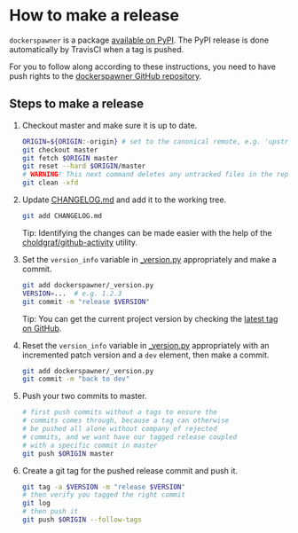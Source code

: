 # How to make a release

`dockerspawner` is a package [available on
PyPI](https://pypi.org/project/dockerspawner/).
The PyPI release is done automatically by TravisCI when a tag
is pushed.

For you to follow along according to these instructions, you need
to have push rights to the [dockerspawner GitHub
repository](https://github.com/jupyterhub/dockerspawner).

## Steps to make a release

1. Checkout master and make sure it is up to date.

   ```bash
   ORIGIN=${ORIGIN:-origin} # set to the canonical remote, e.g. 'upstream' if 'origin' is not the official repo
   git checkout master
   git fetch $ORIGIN master
   git reset --hard $ORIGIN/master
   # WARNING! This next command deletes any untracked files in the repo
   git clean -xfd
   ```

1. Update [CHANGELOG.md](CHANGELOG.md) and add it to
   the working tree.
   
   ```bash
   git add CHANGELOG.md
   ```

   Tip: Identifying the changes can be made easier with the help of the
   [choldgraf/github-activity](https://github.com/choldgraf/github-activity)
   utility.

1. Set the `version_info` variable in [\_version.py](dockerspawner/_version.py)
   appropriately and make a commit.

   ```bash
   git add dockerspawner/_version.py
   VERSION=...  # e.g. 1.2.3
   git commit -m "release $VERSION"
   ```

   Tip: You can get the current project version by checking the [latest
   tag on GitHub](https://github.com/jupyterhub/dockerspawner/tags).


1. Reset the `version_info` variable in
   [\_version.py](dockerspawner/_version.py) appropriately with an incremented
   patch version and a `dev` element, then make a commit.
   ```bash
   git add dockerspawner/_version.py
   git commit -m "back to dev"
   ```

1. Push your two commits to master.

   ```bash
   # first push commits without a tags to ensure the
   # commits comes through, because a tag can otherwise
   # be pushed all alone without company of rejected
   # commits, and we want have our tagged release coupled
   # with a specific commit in master
   git push $ORIGIN master
   ```

1. Create a git tag for the pushed release commit and push it.

   ```bash
   git tag -a $VERSION -m "release $VERSION"
   # then verify you tagged the right commit
   git log
   # then push it
   git push $ORIGIN --follow-tags
   ```